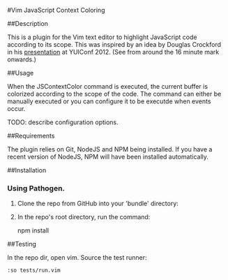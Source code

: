 #Vim JavaScript Context Coloring

##Description

This is a plugin for the Vim text editor to highlight JavaScript code 
according to its scope. This was inspired by an idea by Douglas Crockford
in his [presentation](http://www.youtube.com/watch?v=dkZFtimgAcM) at YUIConf 2012.
(See from around the 16 minute mark onwards.)

##Usage

When the JSContextColor command is executed, the current buffer is colorized
according to the scope of the code. The command can either be manually 
executed or you can configure it to be executde when events occur. 

TODO: describe configuration options.

##Requirements

The plugin relies on Git, NodeJS and NPM being installed. If you have a recent
version of NodeJS, NPM will have been installed automatically.

##Installation

### Using Pathogen.

1. Clone the repo from GitHub into your 'bundle' directory:

2. In the repo's root directory, run the command:

	npm install

##Testing

In the repo dir, open vim. Source the test runner:

	:so tests/run.vim
